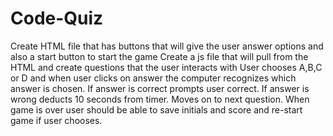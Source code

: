# Code-Quiz
Create HTML file that has buttons that will give the user answer options and also a start button to start the game
Create a js file that will pull from the HTML and create questions that the user interacts with
User chooses A,B,C or D and when user clicks on answer the computer recognizes which answer is chosen. 
If answer is correct prompts user correct. If answer is wrong deducts 10 seconds from timer. Moves on to next question. 
When game is over user should be able to save initials and score and re-start game if user chooses. 
